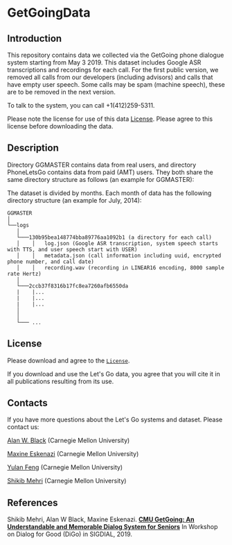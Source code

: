 # GetGoingData

## Introduction
This repository contains data we collected via the GetGoing phone dialogue system starting from May 3 2019. This dataset includes Google ASR transcriptions and recordings for each call. For the first public version, we removed all calls from our developers (including advisors) and calls that have empty user speech. Some calls may be spam (machine speech), these are to be removed in the next version. 

To talk to the system, you can call +1(412)259-5311.

Please note the license for use of this data [License](#license). Please agree to this license before downloading the data.


## Description

Directory GGMASTER contains data from real users, and directory PhoneLetsGo contains data from paid (AMT) users. They both share the same directory structure as follows (an example for GGMASTER):

The dataset is divided by months. Each month of data has the following directory structure (an example for July, 2014):
```
GGMASTER  
│
└──logs
   │
   └───130b95bea148774bba89776aa1092b1 (a directory for each call)
   │    │   log.json (Google ASR transcription, system speech starts with TTS, and user speech start with USER)
   │    │   metadata.json (call information including uuid, encrypted phone number, and call date)
   │    │   recording.wav (recording in LINEAR16 encoding, 8000 sample rate Hertz)
   │
   └───2ccb37f8316b17fc8ea7260afb6550da
   |    |...
   |    |...
   |    |...
   │
   │
   └─── ...
```

## License
Please download and agree to the [`License`](LICENSE).

If you download and use the Let's Go data, you agree that you will cite it in all publications resulting from its use.

## Contacts
If you have more questions about the Let's Go systems and dataset. Please contact us:

[Alan W. Black](http://www.cs.cmu.edu/~awb/) (Carnegie Mellon University)

[Maxine Eskenazi](http://www.cs.cmu.edu/~max/) (Carnegie Mellon University)

[Yulan Feng](http://www.cs.cmu.edu/~yulanf/) (Carnegie Mellon University)

[Shikib Mehri](http://shikib.com) (Carnegie Mellon University)

## References
Shikib Mehri, Alan W Black, Maxine Eskenazi. [**CMU GetGoing: An Understandable and Memorable Dialog System for Seniors**](https://arxiv.org/pdf/1909.01322.pdf) In Workshop on Dialog for Good (DiGo) in SIGDIAL, 2019.
